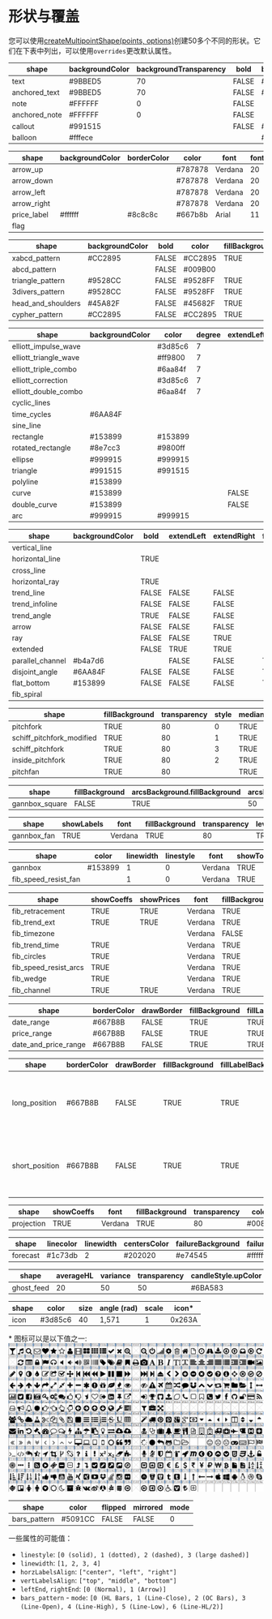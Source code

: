 # 形状与覆盖

您可以使用[createMultipointShape(points, options)](Chart-Methods.md#createMultipointShapepoints-options)创建50多个不同的形状。它们在下表中列出，可以使用`overrides`更改默认属性。

| shape             | backgroundColor | backgroundTransparency | bold  | borderColor | color   | drawBorder | fillBackground | fixedSize | font    | fontsize | italic | text    | wordWrap | wordWrapWidth | markerColor | textColor | linewidth | transparency | fontWeight |
|-------------------|-----------------|------------------------|-------|-------------|---------|------------|----------------|-----------|---------|----------|--------|---------|----------|---------------|-------------|-----------|-----------|--------------|------------|
| text              | #9BBED5         | 70                     | FALSE | #667B8B     | #667B8B | FALSE      | FALSE          | TRUE      | Verdana | 20       | FALSE  | Text    | FALSE    | 400           |             |           |           |              |            |
| anchored_text     | #9BBED5         | 70                     | FALSE | #667B8B     | #667B8B | FALSE      | FALSE          | TRUE      | Verdana | 20       | FALSE  | Text    | FALSE    | 400           |             |           |           |              |            |
| note              | #FFFFFF         | 0                      | FALSE |             |         |            |                | TRUE      | Arial   | 12       | FALSE  | Text    |          |               | #2E66FF     | #000000   |           |              |            |
| anchored_note     | #FFFFFF         | 0                      | FALSE |             |         |            |                | TRUE      | Arial   | 12       | FALSE  | Text    |          |               | #2E66FF     | #000000   |           |              |            |
| callout           | #991515         |                        | FALSE | #991515     | #FFFFFF |            |                |           | Verdana | 12       | FALSE  | Text    | FALSE    | 400           |             |           | 2         | 50           |            |
| balloon           | #fffece         |                        |       | #8c8c8c     | #667b8b |            |                |           | Arial   | 12       |        | Comment |          |               |             |           |           | 30           | bold       |

| shape       | backgroundColor | borderColor | color   | font    | fontsize | text | transparency | fontWeight |
|-------------|-----------------|-------------|---------|---------|----------|------|--------------|------------|
| arrow_up    |                 |             | #787878 | Verdana | 20       | text |              |            |
| arrow_down  |                 |             | #787878 | Verdana | 20       | text |              |            |
| arrow_left  |                 |             | #787878 | Verdana | 20       | text |              |            |
| arrow_right |                 |             | #787878 | Verdana | 20       | text |              |            |
| price_label | #ffffff         | #8c8c8c     | #667b8b | Arial   | 11       |      | 30           | bold       |
| flag        |                 |             |         |         |          |      |              |            |

| shape              | backgroundColor | bold  | color   | fillBackground | font    | fontsize | italic | linewidth | textcolor | transparency |
|--------------------|-----------------|-------|---------|----------------|---------|----------|--------|-----------|-----------|--------------|
| xabcd_pattern      | #CC2895         | FALSE | #CC2895 | TRUE           | Verdana | 12       | FALSE  | 1         | #FFFFFF   | 50           |
| abcd_pattern       |                 | FALSE | #009B00 |                | Verdana | 12       | FALSE  | 2         | #FFFFFF   |              |
| triangle_pattern   | #9528CC         | FALSE | #9528FF | TRUE           | Verdana | 12       | FALSE  | 1         | #FFFFFF   | 50           |
| 3divers_pattern    | #9528CC         | FALSE | #9528FF | TRUE           | Verdana | 12       | FALSE  | 2         | #FFFFFF   | 50           |
| head_and_shoulders | #45A82F         | FALSE | #45682F | TRUE           | Verdana | 12       | FALSE  | 2         | #FFFFFF   | 50           |
| cypher_pattern     | #CC2895         | FALSE | #CC2895 | TRUE           | Verdana | 12       | FALSE  | 1         | #FFFFFF   | 50           |

| shape                 | backgroundColor | color   | degree | extendLeft | extendRight | fillBackground | filled | leftEnd | linecolor | linestyle | linewidth | rightEnd | showWave | transparency | trendline.linecolor |
|-----------------------|-----------------|---------|--------|------------|-------------|----------------|--------|---------|-----------|-----------|-----------|----------|----------|--------------|---------------------|
| elliott_impulse_wave  |                 | #3d85c6 | 7      |            |             |                |        |         |           |           | 1         |          | TRUE     |              |                     |
| elliott_triangle_wave |                 | #ff9800 | 7      |            |             |                |        |         |           |           | 1         |          | TRUE     |              |                     |
| elliott_triple_combo  |                 | #6aa84f | 7      |            |             |                |        |         |           |           | 1         |          | TRUE     |              |                     |
| elliott_correction    |                 | #3d85c6 | 7      |            |             |                |        |         |           |           | 1         |          | TRUE     |              |                     |
| elliott_double_combo  |                 | #6aa84f | 7      |            |             |                |        |         |           |           | 1         |          | TRUE     |              |                     |
| cyclic_lines          |                 |         |        |            |             |                |        |         | #80CCDB   | 0         | 1         |          |          |              | #808080             |
| time_cycles           | #6AA84F         |         |        |            |             | TRUE           |        |         | #159980   | 0         | 1         |          |          | 50           |                     |
| sine_line             |                 |         |        |            |             |                |        |         | #159980   | 0         | 1         |          |          |              |                     |
| rectangle             | #153899         | #153899 |        |            |             | TRUE           |        |         |           |           | 1         |          |          | 50           |                     |
| rotated_rectangle     | #8e7cc3         | #9800ff |        |            |             | TRUE           |        |         |           |           | 1         |          |          | 50           |                     |
| ellipse               | #999915         | #999915 |        |            |             | TRUE           |        |         |           |           | 1         |          |          | 50           |                     |
| triangle              | #991515         | #991515 |        |            |             | TRUE           |        |         |           |           | 1         |          |          | 50           |                     |
| polyline              | #153899         |         |        |            |             | TRUE           | FALSE  |         | #353535   | 0         | 2         |          |          | 50           |                     |
| curve                 | #153899         |         |        | FALSE      | FALSE       | FALSE          |        | 0       | #159980   | 0         | 1         | 0        |          | 50           |                     |
| double_curve          | #153899         |         |        | FALSE      | FALSE       | FALSE          |        | 0       | #159980   | 0         | 1         | 0        |          | 50           |                     |
| arc                   | #999915         | #999915 |        |            |             | TRUE           |        |         |           |           | 1         |          |          | 50           |                     |

| shape            | backgroundColor | bold  | extendLeft | extendRight | fillBackground | font    | fontsize | horzLabelsAlign | italic | leftEnd | linecolor | linestyle | linewidth | rightEnd | showAngle | showBarsRange | showDateTimeRange | showDistance | showLabel | showPrice | showPriceRange | showPrices | textcolor | transparency | vertLabelsAlign | showTime | showMidline | midlinecolor | midlinestyle | midlinewidth |
|------------------|-----------------|-------|------------|-------------|----------------|---------|----------|-----------------|--------|---------|-----------|-----------|-----------|----------|-----------|---------------|-------------------|--------------|-----------|-----------|----------------|------------|-----------|--------------|-----------------|----------|-------------|--------------|--------------|--------------|
| vertical_line    |                 |       |            |             |                |         |          |                 |        |         | #80CCDB   | 0         | 1         |          |           |               |                   |              |           |           |                |            |           |              |                 | TRUE     |             |              |              |              |
| horizontal_line  |                 | TRUE  |            |             |                | Verdana | 12       | center          | FALSE  |         | #80CCDB   | 0         | 1         |          |           |               |                   |              | FALSE     | TRUE      |                |            | #157760   |              | top             |          |             |              |              |              |
| cross_line       |                 |       |            |             |                |         |          |                 |        |         | #06A0E3   | 0         | 1         |          |           |               |                   |              | FALSE     | TRUE      |                |            |           |              |                 |          |             |              |              |              |
| horizontal_ray   |                 | TRUE  |            |             |                | Verdana | 12       | center          | FALSE  |         | #80CCDB   | 0         | 1         |          |           |               |                   |              | FALSE     | TRUE      |                |            | #157760   |              | top             |          |             |              |              |              |
| trend_line       |                 | FALSE | FALSE      | FALSE       |                | Verdana | 12       |                 | FALSE  | 0       | #159980   | 0         | 1         | 0        | FALSE     | FALSE         | FALSE             | FALSE        |           |           | FALSE          |            | #157760   |              |                 |          |             |              |              |              |
| trend_infoline   |                 | FALSE | FALSE      | FALSE       |                | Verdana | 12       |                 | FALSE  | 0       | #159980   | 0         | 1         | 0        | TRUE      | TRUE          | TRUE              | TRUE         |           |           | TRUE           |            | #157760   |              |                 |          |             |              |              |              |
| trend_angle      |                 | TRUE  | FALSE      | FALSE       |                | Verdana | 12       |                 | FALSE  |         | #159980   | 0         | 1         |          |           | FALSE         |                   |              |           |           | FALSE          |            | #157760   |              |                 |          |             |              |              |              |
| arrow            |                 | FALSE | FALSE      | FALSE       |                | Verdana | 12       |                 | FALSE  | 0       | #6F88C6   | 0         | 2         | 1        | FALSE     | FALSE         | FALSE             | FALSE        |           |           | FALSE          |            | #157760   |              |                 |          |             |              |              |              |
| ray              |                 | FALSE | FALSE      | TRUE        |                | Verdana | 12       |                 | FALSE  | 0       | #159980   | 0         | 1         | 0        | FALSE     | FALSE         | FALSE             | FALSE        |           |           | FALSE          |            | #157760   |              |                 |          |             |              |              |              |
| extended         |                 | FALSE | TRUE       | TRUE        |                | Verdana | 12       |                 | FALSE  | 0       | #159980   | 0         | 1         | 0        | FALSE     | FALSE         | FALSE             | FALSE        |           |           | FALSE          |            | #157760   |              |                 |          |             |              |              |              |
| parallel_channel | #b4a7d6         |       | FALSE      | FALSE       | TRUE           |         |          |                 |        |         | #773499   | 0         | 1         |          |           |               |                   |              |           |           |                |            |           | 50           |                 |          | FALSE       | #773499      | 2            | 1            |
| disjoint_angle   | #6AA84F         | FALSE | FALSE      | FALSE       | TRUE           | Verdana | 12       |                 | FALSE  | 0       | #129f5c   | 0         | 2         | 0        |           | FALSE         | FALSE             |              |           |           | FALSE          | FALSE      | #129f5c   | 50           |                 |          |             |              |              |              |
| flat_bottom      | #153899         | FALSE | FALSE      | FALSE       | TRUE           | Verdana | 12       |                 | FALSE  | 0       | #4985e7   | 0         | 2         | 0        |           | FALSE         | FALSE             |              |           |           | FALSE          | FALSE      | #4985e7   | 50           |                 |          |             |              |              |              |
| fib_spiral       |                 |       |            |             |                |         |          |                 |        |         | #159980   | 0         | 1         |          |           |               |                   |              |           |           |                |            |           |              |                 |          |             |              |              |              |

| shape             | fillBackground | transparency | style | median.visible | median.color | median.linewidth | median.linestyle | level0.visible | level0.color | level0.linewidth | level0.linestyle | level0.coeff | level1.visible | level1.color | level1.linewidth | level1.linestyle | level1.coeff | level2.visible | level2.color | level2.linewidth | level2.linestyle | level2.coeff | level3.visible | level3.color | level3.linewidth | level3.linestyle | level3.coeff | level4.visible | level4.color | level4.linewidth | level4.linestyle | level4.coeff | level5.visible | level5.color | level5.linewidth | level5.linestyle | level5.coeff | level6.visible | level6.color | level6.linewidth | level6.linestyle | level6.coeff | level7.visible | level7.color | level7.linewidth | level7.linestyle | level7.coeff | level8.visible | level8.color | level8.linewidth | level8.linestyle | level8.coeff |
|-------------------|----------------|--------------|-------|----------------|--------------|------------------|------------------|----------------|--------------|------------------|------------------|--------------|----------------|--------------|------------------|------------------|--------------|----------------|--------------|------------------|------------------|--------------|----------------|--------------|------------------|------------------|--------------|----------------|--------------|------------------|------------------|--------------|----------------|--------------|------------------|------------------|--------------|----------------|--------------|------------------|------------------|--------------|----------------|--------------|------------------|------------------|--------------|----------------|--------------|------------------|------------------|--------------|
| pitchfork         | TRUE           | 80           | 0     | TRUE           | #A50000      | 1                | 0                | FALSE          | #A06B00      | 1                | 0                | 0.25         | FALSE          | #699E00      | 1                | 0                | 0.382        | TRUE           | #009B00      | 1                | 0                | 0.5          | FALSE          | #009965      | 1                | 0                | 0.618        | FALSE          | #006599      | 1                | 0                | 0.75         | TRUE           | #000099      | 1                | 0                | 1            | FALSE          | #660099      | 1                | 0                | 1.5          | FALSE          | #990066      | 1                | 0                | 1.75         | FALSE          | #A50000      | 1                | 0                | 2            |
| schiff_pitchfork_modified  | TRUE           | 80           | 1     | TRUE           | #A50000      | 1                | 0                | FALSE          | #A06B00      | 1                | 0                | 0.25         | FALSE          | #699E00      | 1                | 0                | 0.382        | TRUE           | #009B00      | 1                | 0                | 0.5          | FALSE          | #009965      | 1                | 0                | 0.618        | FALSE          | #006599      | 1                | 0                | 0.75         | TRUE           | #000099      | 1                | 0                | 1            | FALSE          | #660099      | 1                | 0                | 1.5          | FALSE          | #990066      | 1                | 0                | 1.75         | FALSE          | #A50000      | 1                | 0                | 2            |
| schiff_pitchfork  | TRUE           | 80           | 3     | TRUE           | #A50000      | 1                | 0                | FALSE          | #A06B00      | 1                | 0                | 0.25         | FALSE          | #699E00      | 1                | 0                | 0.382        | TRUE           | #009B00      | 1                | 0                | 0.5          | FALSE          | #009965      | 1                | 0                | 0.618        | FALSE          | #006599      | 1                | 0                | 0.75         | TRUE           | #000099      | 1                | 0                | 1            | FALSE          | #660099      | 1                | 0                | 1.5          | FALSE          | #990066      | 1                | 0                | 1.75         | FALSE          | #A50000      | 1                | 0                | 2            |
| inside_pitchfork  | TRUE           | 80           | 2     | TRUE           | #A50000      | 1                | 0                | FALSE          | #A06B00      | 1                | 0                | 0.25         | FALSE          | #699E00      | 1                | 0                | 0.382        | TRUE           | #009B00      | 1                | 0                | 0.5          | FALSE          | #009965      | 1                | 0                | 0.618        | FALSE          | #006599      | 1                | 0                | 0.75         | TRUE           | #000099      | 1                | 0                | 1            | FALSE          | #660099      | 1                | 0                | 1.5          | FALSE          | #990066      | 1                | 0                | 1.75         | FALSE          | #A50000      | 1                | 0                | 2            |
| pitchfan          | TRUE           | 80           |       | TRUE           | #A50000      | 1                | 0                | FALSE          | #A06B00      | 1                | 0                | 0.25         | FALSE          | #699E00      | 1                | 0                | 0.382        | TRUE           | #009B00      | 1                | 0                | 0.5          | FALSE          | #009965      | 1                | 0                | 0.618        | FALSE          | #006599      | 1                | 0                | 0.75         | TRUE           | #000099      | 1                | 0                | 1            | FALSE          | #660099      | 1                | 0                | 1.5          | FALSE          | #990066      | 1                | 0                | 1.75         | FALSE          | #A50000      | 1                | 0                | 2            |

| shape          | fillBackground | arcsBackground.fillBackground | arcsBackground.transparency | levels.0.width | levels.0.color | levels.0.visible | levels.1.width | levels.1.color | levels.1.visible | levels.2.width | levels.2.color | levels.2.visible | levels.3.width | levels.3.color | levels.3.visible | levels.4.width | levels.4.color | levels.4.visible | levels.5.width | levels.5.color | levels.5.visible | fanlines.0.width | fanlines.0.color | fanlines.0.visible | fanlines.0.x | fanlines.0.y | fanlines.1.width | fanlines.1.color | fanlines.1.visible | fanlines.1.x | fanlines.1.y | fanlines.2.width | fanlines.2.color | fanlines.2.visible | fanlines.2.x | fanlines.2.y | fanlines.3.width | fanlines.3.color | fanlines.3.visible | fanlines.3.x | fanlines.3.y | fanlines.4.width | fanlines.4.color | fanlines.4.visible | fanlines.4.x | fanlines.4.y | fanlines.5.width | fanlines.5.color | fanlines.5.visible | fanlines.5.x | fanlines.5.y | fanlines.6.width | fanlines.6.color | fanlines.6.visible | fanlines.6.x | fanlines.6.y | fanlines.7.width | fanlines.7.color | fanlines.7.visible | fanlines.7.x | fanlines.7.y | fanlines.8.width | fanlines.8.color | fanlines.8.visible | fanlines.8.x | fanlines.8.y | fanlines.9.width | fanlines.9.color | fanlines.9.visible | fanlines.9.x | fanlines.9.y | fanlines.10.width | fanlines.10.color | fanlines.10.visible | fanlines.10.x | fanlines.10.y | arcs.0.width | arcs.0.color | arcs.0.visible | arcs.0.x | arcs.0.y | arcs.1.width | arcs.1.color | arcs.1.visible | arcs.1.x | arcs.1.y | arcs.2.width | arcs.2.color | arcs.2.visible | arcs.2.x | arcs.2.y | arcs.3.width | arcs.3.color | arcs.3.visible | arcs.3.x | arcs.3.y | arcs.4.width | arcs.4.color | arcs.4.visible | arcs.4.x | arcs.4.y | arcs.5.width | arcs.5.color | arcs.5.visible | arcs.5.x | arcs.5.y | arcs.6.width | arcs.6.color | arcs.6.visible | arcs.6.x | arcs.6.y | arcs.7.width | arcs.7.color | arcs.7.visible | arcs.7.x | arcs.7.y | arcs.8.width | arcs.8.color | arcs.8.visible | arcs.8.x | arcs.8.y | arcs.9.width | arcs.9.color | arcs.9.visible | arcs.9.x | arcs.9.y | arcs.10.width | arcs.10.color | arcs.10.visible | arcs.10.x | arcs.10.y |
|----------------|----------------|-------------------------------|-----------------------------|----------------|----------------|------------------|----------------|----------------|------------------|----------------|----------------|------------------|----------------|----------------|------------------|----------------|----------------|------------------|----------------|----------------|------------------|------------------|------------------|--------------------|--------------|--------------|------------------|------------------|--------------------|--------------|--------------|------------------|------------------|--------------------|--------------|--------------|------------------|------------------|--------------------|--------------|--------------|------------------|------------------|--------------------|--------------|--------------|------------------|------------------|--------------------|--------------|--------------|------------------|------------------|--------------------|--------------|--------------|------------------|------------------|--------------------|--------------|--------------|------------------|------------------|--------------------|--------------|--------------|------------------|------------------|--------------------|--------------|--------------|-------------------|-------------------|---------------------|---------------|---------------|--------------|--------------|----------------|----------|----------|--------------|--------------|----------------|----------|----------|--------------|--------------|----------------|----------|----------|--------------|--------------|----------------|----------|----------|--------------|--------------|----------------|----------|----------|--------------|--------------|----------------|----------|----------|--------------|--------------|----------------|----------|----------|--------------|--------------|----------------|----------|----------|--------------|--------------|----------------|----------|----------|--------------|--------------|----------------|----------|----------|---------------|---------------|-----------------|-----------|-----------|
| gannbox_square | FALSE          | TRUE                          | 50                          | 1              | #808080        | TRUE             | 1              | #A06B00        | TRUE             | 1              | #699E00        | TRUE             | 1              | #009B00        | TRUE             | 1              | #009965        | TRUE             | 1              | #808080        | TRUE             | 1                | #A500FF          | FALSE              | 8            | 1            | 1                | #A50000          | FALSE              | 5            | 1            | 1                | #808080          | FALSE              | 4            | 1            | 1                | #A06B00          | FALSE              | 3            | 1            | 1                | #699E00          | TRUE               | 2            | 1            | 1                | #009B00          | TRUE               | 1            | 1            | 1                | #009965          | TRUE               | 1            | 2            | 1                | #009965          | FALSE              | 1            | 3            | 1                | #000099          | FALSE              | 1            | 4            | 1                | #660099          | FALSE              | 1            | 5            | 1                 | #A500FF           | FALSE               | 1             | 8             | 1            | #A06B00      | TRUE           | 1        | 0        | 1            | #A06B00      | TRUE           | 1        | 1        | 1            | #A06B00      | TRUE           | 1.5      | 0        | 1            | #699E00      | TRUE           | 2        | 0        | 1            | #699E00      | TRUE           | 2        | 1        | 1            | #009B00      | TRUE           | 3        | 0        | 1            | #009B00      | TRUE           | 3        | 1        | 1            | #009965      | TRUE           | 4        | 0        | 1            | #009965      | TRUE           | 4        | 1        | 1            | #000099      | TRUE           | 5        | 0        | 1             | #000099       | TRUE            | 5         | 1         |

| shape       | showLabels | font    | fillBackground | transparency | level1.visible | level1.color | level1.linewidth | level1.linestyle | level1.coeff1 | level1.coeff2 | level2.visible | level2.color | level2.linewidth | level2.linestyle | level2.coeff1 | level2.coeff2 | level3.visible | level3.color | level3.linewidth | level3.linestyle | level3.coeff1 | level3.coeff2 | level4.visible | level4.color | level4.linewidth | level4.linestyle | level4.coeff1 | level4.coeff2 | level5.visible | level5.color | level5.linewidth | level5.linestyle | level5.coeff1 | level5.coeff2 | level6.visible | level6.color | level6.linewidth | level6.linestyle | level6.coeff1 | level6.coeff2 | level7.visible | level7.color | level7.linewidth | level7.linestyle | level7.coeff1 | level7.coeff2 | level8.visible | level8.color | level8.linewidth | level8.linestyle | level8.coeff1 | level8.coeff2 | level9.visible | level9.color | level9.linewidth | level9.linestyle | level9.coeff1 | level9.coeff2 |
|-------------|------------|---------|----------------|--------------|----------------|--------------|------------------|------------------|---------------|---------------|----------------|--------------|------------------|------------------|---------------|---------------|----------------|--------------|------------------|------------------|---------------|---------------|----------------|--------------|------------------|------------------|---------------|---------------|----------------|--------------|------------------|------------------|---------------|---------------|----------------|--------------|------------------|------------------|---------------|---------------|----------------|--------------|------------------|------------------|---------------|---------------|----------------|--------------|------------------|------------------|---------------|---------------|----------------|--------------|------------------|------------------|---------------|---------------|
| gannbox_fan | TRUE       | Verdana | TRUE           | 80           | TRUE           | #A06B00      | 1                | 0                | 1             | 8             | TRUE           | #699E00      | 1                | 0                | 1             | 4             | TRUE           | #009B00      | 1                | 0                | 1             | 3             | TRUE           | #009965      | 1                | 0                | 1             | 2             | TRUE           | #808080      | 1                | 0                | 1             | 1             | TRUE           | #006599      | 1                | 0                | 2             | 1             | TRUE           | #000099      | 1                | 0                | 3             | 1             | TRUE           | #660099      | 1                | 0                | 4             | 1             | TRUE           | #A50000      | 1                | 0                | 8             | 1             |

| shape                | color   | linewidth | linestyle | font    | showTopLabels | showBottomLabels | showLeftLabels | showRightLabels | fillHorzBackground | horzTransparency | fillVertBackground | vertTransparency | hlevel1.color | hlevel1.coeff | hlevel1.visible | hlevel2.color | hlevel2.coeff | hlevel2.visible | hlevel3.color | hlevel3.coeff | hlevel3.visible | hlevel4.color | hlevel4.coeff | hlevel4.visible | hlevel5.color | hlevel5.coeff | hlevel5.visible | hlevel6.color | hlevel6.coeff | hlevel6.visible | hlevel7.color | hlevel7.coeff | hlevel7.visible | vlevel1.color | vlevel1.coeff | vlevel1.visible | vlevel2.color | vlevel2.coeff | vlevel2.visible | vlevel3.color | vlevel3.coeff | vlevel3.visible | vlevel4.color | vlevel4.coeff | vlevel4.visible | vlevel5.color | vlevel5.coeff | vlevel5.visible | vlevel6.color | vlevel6.coeff | vlevel6.visible | vlevel7.color | vlevel7.coeff | vlevel7.visible | fillBackground | transparency | snapTo45Degrees | grid.color | grid.linewidth | grid.linestyle | grid.visible |
|----------------------|---------|-----------|-----------|---------|---------------|------------------|----------------|-----------------|--------------------|------------------|--------------------|------------------|---------------|---------------|-----------------|---------------|---------------|-----------------|---------------|---------------|-----------------|---------------|---------------|-----------------|---------------|---------------|-----------------|---------------|---------------|-----------------|---------------|---------------|-----------------|---------------|---------------|-----------------|---------------|---------------|-----------------|---------------|---------------|-----------------|---------------|---------------|-----------------|---------------|---------------|-----------------|---------------|---------------|-----------------|---------------|---------------|-----------------|----------------|--------------|-----------------|------------|----------------|----------------|--------------|
| gannbox              | #153899 | 1         | 0         | Verdana | TRUE          | TRUE             | TRUE           | TRUE            | TRUE               | 80               | TRUE               | 80               | #808080       | 0             | TRUE            | #A06B00       | 0.25          | TRUE            | #699E00       | 0.382         | TRUE            | #009B00       | 0.5           | TRUE            | #009965       | 0.618         | TRUE            | #006599       | 0.75          | TRUE            | #808080       | 1             | TRUE            | #808080       | 0             | TRUE            | #A06B00       | 0.25          | TRUE            | #699E00       | 0.382         | TRUE            | #009B00       | 0.5           | TRUE            | #009965       | 0.618         | TRUE            | #006599       | 0.75          | TRUE            | #808080       | 1             | TRUE            |                |              |                 |            |                |                |              |
| fib_speed_resist_fan |         | 1         | 0         | Verdana | TRUE          | TRUE             | TRUE           | TRUE            |                    |                  |                    |                  | #808080       | 0             | TRUE            | #A06B00       | 0.25          | TRUE            | #699E00       | 0.382         | TRUE            | #009B00       | 0.5           | TRUE            | #009965       | 0.618         | TRUE            | #006599       | 0.75          | TRUE            | #808080       | 1             | TRUE            | #808080       | 0             | TRUE            | #A06B00       | 0.25          | TRUE            | #699E00       | 0.382         | TRUE            | #009B00       | 0.5           | TRUE            | #009965       | 0.618         | TRUE            | #006599       | 0.75          | TRUE            | #808080       | 1             | TRUE            | TRUE           | 80           | TRUE            | #808080    | 1              | 0              | TRUE         |

| shape                 | showCoeffs | showPrices | font    | fillBackground | transparency | extendLines | horzLabelsAlign | vertLabelsAlign | reverse | coeffsAsPercents | trendline.visible | trendline.color | trendline.linewidth | trendline.linestyle | levelsStyle.linewidth | levelsStyle.linestyle | level1.visible | level1.color | level1.coeff | level2.visible | level2.color | level2.coeff | level3.visible | level3.color | level3.coeff | level4.visible | level4.color | level4.coeff | level5.visible | level5.color | level5.coeff | level6.visible | level6.color | level6.coeff | level7.visible | level7.color | level7.coeff | level8.visible | level8.color | level8.coeff | level9.visible | level9.color | level9.coeff | level10.visible | level10.color | level10.coeff | level11.visible | level11.color | level11.coeff | level12.visible | level12.color | level12.coeff | level13.visible | level13.color | level13.coeff | level16.visible | level16.color | level16.coeff | level14.visible | level14.color | level14.coeff | level15.visible | level15.color | level15.coeff | level17.visible | level17.color | level17.coeff | level18.visible | level18.color | level18.coeff | level19.visible | level19.color | level19.coeff | level20.visible | level20.color | level20.coeff | level21.visible | level21.color | level21.coeff | level22.visible | level22.color | level22.coeff | level23.visible | level23.color | level23.coeff | level24.visible | level24.color | level24.coeff | baselinecolor | linecolor | linewidth | linestyle | showLabels | level1.linewidth | level1.linestyle | level2.linewidth | level2.linestyle | level3.linewidth | level3.linestyle | level4.linewidth | level4.linestyle | level5.linewidth | level5.linestyle | level6.linewidth | level6.linestyle | level7.linewidth | level7.linestyle | level8.linewidth | level8.linestyle | level9.linewidth | level9.linestyle | level10.linewidth | level10.linestyle | level11.linewidth | level11.linestyle | fullCircles | extendLeft | extendRight |
|-----------------------|------------|------------|---------|----------------|--------------|-------------|-----------------|-----------------|---------|------------------|-------------------|-----------------|---------------------|---------------------|-----------------------|-----------------------|----------------|--------------|--------------|----------------|--------------|--------------|----------------|--------------|--------------|----------------|--------------|--------------|----------------|--------------|--------------|----------------|--------------|--------------|----------------|--------------|--------------|----------------|--------------|--------------|----------------|--------------|--------------|-----------------|---------------|---------------|-----------------|---------------|---------------|-----------------|---------------|---------------|-----------------|---------------|---------------|-----------------|---------------|---------------|-----------------|---------------|---------------|-----------------|---------------|---------------|-----------------|---------------|---------------|-----------------|---------------|---------------|-----------------|---------------|---------------|-----------------|---------------|---------------|-----------------|---------------|---------------|-----------------|---------------|---------------|-----------------|---------------|---------------|-----------------|---------------|---------------|---------------|-----------|-----------|-----------|------------|------------------|------------------|------------------|------------------|------------------|------------------|------------------|------------------|------------------|------------------|------------------|------------------|------------------|------------------|------------------|------------------|------------------|------------------|-------------------|-------------------|-------------------|-------------------|-------------|------------|-------------|
| fib_retracement       | TRUE       | TRUE       | Verdana | TRUE           | 80           | FALSE       | left            | middle          | FALSE   | FALSE            | TRUE              | #808080         | 1                   | 2                   | 1                     | 0                     | TRUE           | #808080      | 0            | TRUE           | #CC2828      | 0.236        | TRUE           | #95CC28      | 0.382        | TRUE           | #28CC28      | 0.5          | TRUE           | #28CC95      | 0.618        | TRUE           | #2895CC      | 0.764        | TRUE           | #808080      | 1            | TRUE           | #2828CC      | 1.618        | TRUE           | #CC2828      | 2.618        | TRUE            | #9528CC       | 3.618         | TRUE            | #CC2895       | 4.236         | FALSE           | #95CC28       | 1.272         | FALSE           | #CC2828       | 1.414         | FALSE           | #28CC95       | 2             | FALSE           | #95CC28       | 2.272         | FALSE           | #28CC28       | 2.414         | FALSE           | #2895CC       | 3             | FALSE           | #808080       | 3.272         | FALSE           | #2828CC       | 3.414         | FALSE           | #CC2828       | 4             | FALSE           | #9528CC       | 4.272         | FALSE           | #CC2895       | 4.414         | FALSE           | #95CC28       | 4.618         | FALSE           | #28CC95       | 4.764         |               |           |           |           |            |                  |                  |                  |                  |                  |                  |                  |                  |                  |                  |                  |                  |                  |                  |                  |                  |                  |                  |                   |                   |                   |                   |             |            |             |
| fib_trend_ext         | TRUE       | TRUE       | Verdana | TRUE           | 80           | FALSE       | left            | middle          | FALSE   | FALSE            | TRUE              | #808080         | 1                   | 2                   | 1                     | 0                     | TRUE           | #808080      | 0            | TRUE           | #CC2828      | 0.236        | TRUE           | #95CC28      | 0.382        | TRUE           | #28CC28      | 0.5          | TRUE           | #28CC95      | 0.618        | TRUE           | #2895CC      | 0.764        | TRUE           | #808080      | 1            | TRUE           | #2828CC      | 1.618        | TRUE           | #CC2828      | 2.618        | TRUE            | #9528CC       | 3.618         | TRUE            | #CC2895       | 4.236         | FALSE           | #95CC28       | 1.272         | FALSE           | #CC2828       | 1.414         | FALSE           | #28CC95       | 2             | FALSE           | #95CC28       | 2.272         | FALSE           | #28CC28       | 2.414         | FALSE           | #2895CC       | 3             | FALSE           | #808080       | 3.272         | FALSE           | #2828CC       | 3.414         | FALSE           | #CC2828       | 4             | FALSE           | #9528CC       | 4.272         | FALSE           | #CC2895       | 4.414         | FALSE           | #95CC28       | 4.618         | FALSE           | #28CC95       | 4.764         |               |           |           |           |            |                  |                  |                  |                  |                  |                  |                  |                  |                  |                  |                  |                  |                  |                  |                  |                  |                  |                  |                   |                   |                   |                   |             |            |             |
| fib_timezone          |            |            | Verdana | FALSE          | 80           |             | right           | bottom          |         |                  | TRUE              | #808080         | 1                   | 2                   |                       |                       | TRUE           | #808080      | 0            | TRUE           | #0055DB      | 1            | TRUE           | #0055DB      | 2            | TRUE           | #0055DB      | 3            | TRUE           | #0055DB      | 5            | TRUE           | #0055DB      | 8            | TRUE           | #0055DB      | 13           | TRUE           | #0055DB      | 21           | TRUE           | #0055DB      | 34           | TRUE            | #0055DB       | 55            | TRUE            | #0055DB       | 89            |                 |               |               |                 |               |               |                 |               |               |                 |               |               |                 |               |               |                 |               |               |                 |               |               |                 |               |               |                 |               |               |                 |               |               |                 |               |               |                 |               |               |                 |               |               | #808080       | #0055DB   | 1         | 0         | TRUE       | 1                | 0                | 1                | 0                | 1                | 0                | 1                | 0                | 1                | 0                | 1                | 0                | 1                | 0                | 1                | 0                | 1                | 0                | 1                 | 0                 | 1                 | 0                 |             |            |             |
| fib_trend_time        | TRUE       |            | Verdana | TRUE           | 80           |             | right           | bottom          |         |                  | TRUE              | #808080         | 1                   | 2                   |                       |                       | TRUE           | #808080      | 0            | TRUE           | #CC2828      | 0.382        | FALSE          | #95CC28      | 0.5          | TRUE           | #28CC28      | 0.618        | TRUE           | #28CC95      | 1            | TRUE           | #2895CC      | 1.382        | TRUE           | #808080      | 1.618        | TRUE           | #2828CC      | 2            | TRUE           | #CC2828      | 2.382        | TRUE            | #9528CC       | 2.618         | TRUE            | #CC2895       | 3             |                 |               |               |                 |               |               |                 |               |               |                 |               |               |                 |               |               |                 |               |               |                 |               |               |                 |               |               |                 |               |               |                 |               |               |                 |               |               |                 |               |               |                 |               |               |               |           |           |           |            | 1                | 0                | 1                | 0                | 1                | 0                | 1                | 0                | 1                | 0                | 1                | 0                | 1                | 0                | 1                | 0                | 1                | 0                | 1                 | 0                 | 1                 | 0                 |             |            |             |
| fib_circles           | TRUE       |            | Verdana | TRUE           | 80           |             |                 |                 |         | FALSE            | TRUE              | #808080         | 1                   | 2                   |                       |                       | TRUE           | #CC2828      | 0.236        | TRUE           | #95CC28      | 0.382        | TRUE           | #28CC28      | 0.5          | TRUE           | #28CC95      | 0.618        | TRUE           | #2895CC      | 0.764        | TRUE           | #808080      | 1            | TRUE           | #2828CC      | 1.618        | TRUE           | #CC2828      | 2.618        | TRUE           | #9528CC      | 3.618        | TRUE            | #CC2895       | 4.236         | TRUE            | #CC2895       | 4.618         |                 |               |               |                 |               |               |                 |               |               |                 |               |               |                 |               |               |                 |               |               |                 |               |               |                 |               |               |                 |               |               |                 |               |               |                 |               |               |                 |               |               |                 |               |               |               |           |           |           |            | 1                | 0                | 1                | 0                | 1                | 0                | 1                | 0                | 1                | 0                | 1                | 0                | 1                | 0                | 1                | 0                | 1                | 0                | 1                 | 0                 | 1                 | 0                 |             |            |             |
| fib_speed_resist_arcs | TRUE       |            | Verdana | TRUE           | 80           |             |                 |                 |         |                  | TRUE              | #808080         | 1                   | 2                   |                       |                       | TRUE           | #CC2828      | 0.236        | TRUE           | #95CC28      | 0.382        | TRUE           | #28CC28      | 0.5          | TRUE           | #28CC95      | 0.618        | TRUE           | #2895CC      | 0.764        | TRUE           | #808080      | 1            | TRUE           | #2828CC      | 1.618        | TRUE           | #CC2828      | 2.618        | TRUE           | #9528CC      | 3.618        | TRUE            | #CC2895       | 4.236         | TRUE            | #CC2895       | 4.618         |                 |               |               |                 |               |               |                 |               |               |                 |               |               |                 |               |               |                 |               |               |                 |               |               |                 |               |               |                 |               |               |                 |               |               |                 |               |               |                 |               |               |                 |               |               |               |           |           |           |            | 1                | 0                | 1                | 0                | 1                | 0                | 1                | 0                | 1                | 0                | 1                | 0                | 1                | 0                | 1                | 0                | 1                | 0                | 1                 | 0                 | 1                 | 0                 | FALSE       |            |             |
| fib_wedge             | TRUE       |            | Verdana | TRUE           | 80           |             |                 |                 |         |                  | TRUE              | #808080         | 1                   | 0                   |                       |                       | TRUE           | #CC2828      | 0.236        | TRUE           | #95CC28      | 0.382        | TRUE           | #28CC28      | 0.5          | TRUE           | #28CC95      | 0.618        | TRUE           | #2895CC      | 0.764        | TRUE           | #808080      | 1            | FALSE          | #2828CC      | 1.618        | FALSE          | #CC2828      | 2.618        | FALSE          | #9528CC      | 3.618        | FALSE           | #CC2895       | 4.236         | FALSE           | #CC2895       | 4.618         |                 |               |               |                 |               |               |                 |               |               |                 |               |               |                 |               |               |                 |               |               |                 |               |               |                 |               |               |                 |               |               |                 |               |               |                 |               |               |                 |               |               |                 |               |               |               |           |           |           |            | 1                | 0                | 1                | 0                | 1                | 0                | 1                | 0                | 1                | 0                | 1                | 0                | 1                | 0                | 1                | 0                | 1                | 0                | 1                 | 0                 | 1                 | 0                 |             |            |             |
| fib_channel           | TRUE       | TRUE       | Verdana | TRUE           | 80           |             | left            | middle          |         | FALSE            |                   |                 |                     |                     | 1                     | 0                     | TRUE           | #808080      | 0            | TRUE           | #CC2828      | 0.236        | TRUE           | #95CC28      | 0.382        | TRUE           | #28CC28      | 0.5          | TRUE           | #28CC95      | 0.618        | TRUE           | #2895CC      | 0.764        | TRUE           | #808080      | 1            | TRUE           | #2828CC      | 1.618        | TRUE           | #CC2828      | 2.618        | TRUE            | #9528CC       | 3.618         | TRUE            | #CC2895       | 4.236         | FALSE           | #95CC28       | 1.272         | FALSE           | #CC2828       | 1.414         | FALSE           | #28CC95       | 2             | FALSE           | #95CC28       | 2.272         | FALSE           | #28CC28       | 2.414         | FALSE           | #2895CC       | 3             | FALSE           | #808080       | 3.272         | FALSE           | #2828CC       | 3.414         | FALSE           | #CC2828       | 4             | FALSE           | #9528CC       | 4.272         | FALSE           | #CC2895       | 4.414         | FALSE           | #95CC28       | 4.618         | FALSE           | #28CC95       | 4.764         |               |           |           |           |            |                  |                  |                  |                  |                  |                  |                  |                  |                  |                  |                  |                  |                  |                  |                  |                  |                  |                  |                   |                   |                   |                   |             | FALSE      | FALSE       |

| shape                 | borderColor | drawBorder | fillBackground | fillLabelBackground | font    | fontsize | labelBackgroundColor | labelBackgroundTransparency | linecolor | linewidth | profitBackground | profitBackgroundTransparency | stopBackground | stopBackgroundTransparency | textcolor | backgroundColor | backgroundTransparency |
|-----------------------|-------------|------------|----------------|---------------------|---------|----------|----------------------|-----------------------------|-----------|-----------|------------------|------------------------------|----------------|----------------------------|-----------|-----------------|------------------------|
| date_range            | #667B8B     | FALSE      | TRUE           | TRUE                | Verdana | 12       | #000000              | 30                          | #585858   | 1         |                  |                              |                |                            | #FFFFFF   | #BADAFF         | 60                     |
| price_range           | #667B8B     | FALSE      | TRUE           | TRUE                | Verdana | 12       | #000000              | 30                          | #585858   | 1         |                  |                              |                |                            | #FFFFFF   | #BADAFF         | 60                     |
| date_and_price_range  | #667B8B     | FALSE      | TRUE           | TRUE                | Verdana | 12       | #000000              | 30                          | #585858   | 1         |                  |                              |                |                            | #FFFFFF   | #BADAFF         | 60                     |

| shape                 | borderColor | drawBorder | fillBackground | fillLabelBackground | font    | fontsize | labelBackgroundColor | labelBackgroundTransparency | linecolor | linewidth | profitLevel                                               | profitBackground | profitBackgroundTransparency | stopLevel                                                 | stopBackground | stopBackgroundTransparency | textcolor | backgroundColor | backgroundTransparency | risk | accountSize|
|-----------------------|-------------|------------|----------------|---------------------|---------|----------|----------------------|-----------------------------|-----------|-----------|-----------------------------------------------------------|------------------|------------------------------|-----------------------------------------------------------|----------------|----------------------------|-----------|-----------------|------------------------|------|------------|
| long_position         | #667B8B     | FALSE      | TRUE           | TRUE                | Verdana | 12       | #585858              | 0                           | #585858   | 1         | (Visible bars' high price - Visible bars' low price) * 20 | #00A000          | 80                           | (Visible bars' high price - Visible bars' low price) * 20 | #FF0000        | 80                         | white     |                 |                        | 25   | 1000       |
| short_position        | #667B8B     | FALSE      | TRUE           | TRUE                | Verdana | 12       | #585858              | 0                           | #585858   | 1         | (Visible bars' high price - Visible bars' low price) * 20 | #00A000          | 80                           | (Visible bars' high price - Visible bars' low price) * 20 | #FF0000        | 80                         | white     |                 |                        | 25   | 1000       |

| shape      | showCoeffs | font    | fillBackground | transparency | color1  | color2  | linewidth | trendline.visible | trendline.color | trendline.linestyle | level1.color | level1.visible | level1.linewidth | level1.linestyle | level1.coeff |
|------------|------------|---------|----------------|--------------|---------|---------|-----------|-------------------|-----------------|---------------------|--------------|----------------|------------------|------------------|--------------|
| projection | TRUE       | Verdana | TRUE           | 80           | #008000 | #FF0000 | 1         | TRUE              | #808080         | 0                   | #808080      | TRUE           | 1                | 0                | 1            |

| shape    | linecolor | linewidth | centersColor | failureBackground | failureTextColor | intermediateBackColor | intermediateTextColor | singleChartOnly | sourceBackColor | sourceStrokeColor | sourceTextColor | successBackground | successTextColor | targetBackColor | targetStrokeColor | targetTextColor | transparency |
|----------|-----------|-----------|--------------|-------------------|------------------|-----------------------|-----------------------|-----------------|-----------------|-------------------|-----------------|-------------------|------------------|-----------------|-------------------|-----------------|--------------|
| forecast | #1c73db   | 2         | #202020      | #e74545           | #ffffff          | #ead289               | #6d4d22               | TRUE            | #f1f1f1         | #6e6e6e           | #6e6e6e         | #36a02a           | #ffffff          | #0b6fde         | #2fa8ff           | #ffffff         | 10           |

| shape      | averageHL | variance | transparency | candleStyle.upColor | candleStyle.downColor | candleStyle.drawWick | candleStyle.drawBorder | candleStyle.borderColor | candleStyle.borderUpColor | candleStyle.borderDownColor | candleStyle.wickColor |
|------------|-----------|----------|--------------|---------------------|-----------------------|----------------------|------------------------|-------------------------|---------------------------|-----------------------------|-----------------------|
| ghost_feed | 20        | 50       | 50           | #6BA583             | #D75442               | TRUE                 | TRUE                   | #378658                 | #225437                   | #5B1A13                     | #737375               |

| shape      | color   | size | angle (rad) | scale | icon*   |
|------------|---------|------|-------------|-------|---------|
| icon       | #3d85c6 | 40   | 1,571       | 1     | 0x263A  |

<nowiki />* 图标可以是以下值之一:
![](/images/icons.png)


| shape        | color   | flipped | mirrored | mode |
|--------------|---------|---------|----------|------|
| bars_pattern | #5091CC | FALSE   | FALSE    | 0    |


一些属性的可能值：

  * `linestyle`: `[0 (solid), 1 (dotted), 2 (dashed), 3 (large dashed)]`
  * `linewidth`: `[1, 2, 3, 4]`
  * `horzLabelsAlign`: `["center", "left", "right"]`
  * `vertLabelsAlign`: `["top", "middle", "bottom"]`
  * `leftEnd`, `rightEnd`: `[0 (Normal), 1 (Arrow)]`
  * `bars_pattern` - `mode`: `[0 (HL Bars, 1 (Line-Close), 2 (OC Bars), 3 (Line-Open), 4 (Line-High), 5 (Line-Low), 6 (Line-HL/2)]`
